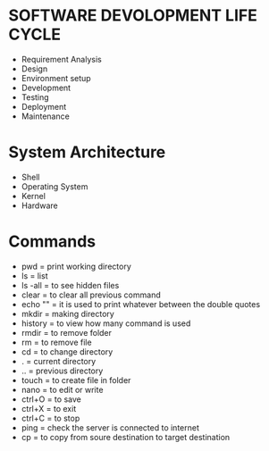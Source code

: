 # SOFTWARE DEVOLOPMENT LIFE CYCLE
- Requirement Analysis
- Design
- Environment setup
- Development
- Testing
- Deployment
- Maintenance

# System Architecture
- Shell
- Operating System
- Kernel
- Hardware
 
# Commands
- pwd = print working directory
- ls = list
- ls -all = to see hidden files
- clear = to clear all previous command
- echo "" = it is used to print whatever between the double quotes
- mkdir = making directory
- history = to view how many command is used
- rmdir = to remove folder
- rm = to remove file
- cd = to change directory
- . = current directory
- .. = previous directory
- touch = to create file in folder
- nano = to edit or write
- ctrl+O = to save
- ctrl+X = to exit
- ctrl+C = to stop
- ping = check the server is connected to internet
- cp = to copy from soure destination to target destination
